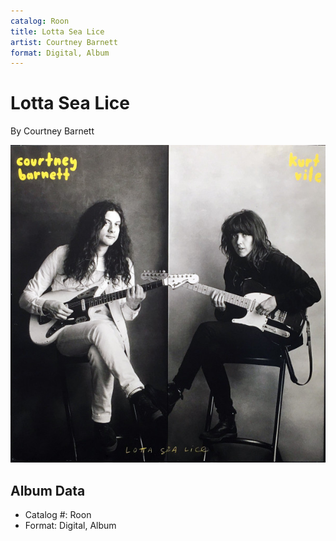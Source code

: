 ```yaml
---
catalog: Roon
title: Lotta Sea Lice
artist: Courtney Barnett
format: Digital, Album
---
```


# Lotta Sea Lice

By Courtney Barnett

![](../../assets/albumcovers/Courtney_Barnett-Lotta_Sea_Lice.png)

## Album Data

- Catalog #: Roon
- Format: Digital, Album

